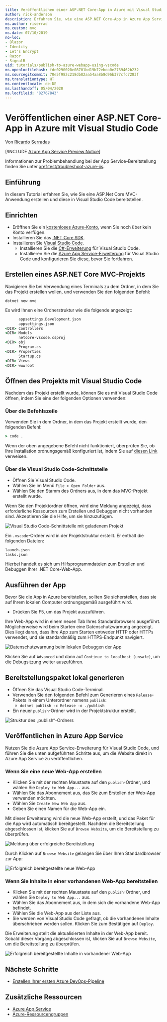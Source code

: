 ```yaml
---
title: Veröffentlichen einer ASP.NET Core-App in Azure mit Visual Studio Code
author: rick-anderson
description: Erfahren Sie, wie eine ASP.NET Core-App in Azure App Service mit Visual Studio Code veröffentlicht wird.
ms.author: riserrad
ms.custom: mvc
ms.date: 07/10/2019
no-loc:
- Blazor
- Identity
- Let's Encrypt
- Razor
- SignalR
uid: tutorials/publish-to-azure-webapp-using-vscode
ms.openlocfilehash: fde0290020e08701bd19b72ebea0e2739462b232
ms.sourcegitcommit: 70e5f982c218db82aa54aa8b8d96b377cfc7283f
ms.translationtype: HT
ms.contentlocale: de-DE
ms.lasthandoff: 05/04/2020
ms.locfileid: "82767843"
---
```

# <a name="publish-an-aspnet-core-app-to-azure-with-visual-studio-code"></a>Veröffentlichen einer ASP.NET Core-App in Azure mit Visual Studio Code

Von [Ricardo Serradas](https://twitter.com/ricardoserradas)

[!INCLUDE [Azure App Service Preview Notice](../includes/azure-apps-preview-notice.md)]

Informationen zur Problembehandlung bei der App Service-Bereitstellung finden Sie unter <xref:test/troubleshoot-azure-iis>.

## <a name="intro"></a>Einführung

In diesem Tutorial erfahren Sie, wie Sie eine ASP.Net Core MVC-Anwendung erstellen und diese in Visual Studio Code bereitstellen.

## <a name="set-up"></a>Einrichten

- Eröffnen Sie ein [kostenloses Azure-Konto](https://azure.microsoft.com/free/dotnet/), wenn Sie noch über kein Konto verfügen.
- Installieren Sie das [.NET Core SDK](https://dotnet.microsoft.com/download).
- Installieren Sie [Visual Studio Code](https://code.visualstudio.com/Download).
  - Installieren Sie die [C#-Erweiterung](https://marketplace.visualstudio.com/items?itemName=ms-dotnettools.csharp) für Visual Studio Code.
  - Installieren Sie die [Azure App Service-Erweiterung](https://marketplace.visualstudio.com/items?itemName=ms-azuretools.vscode-azureappservice) für Visual Studio Code und konfigurieren Sie diese, bevor Sie fortfahren.

## <a name="create-an-aspnet-core-mvc-project"></a>Erstellen eines ASP.NET Core MVC-Projekts

Navigieren Sie bei Verwendung eines Terminals zu dem Ordner, in dem Sie das Projekt erstellen wollen, und verwenden Sie den folgenden Befehl:

```dotnetcli
dotnet new mvc
```

Es wird Ihnen eine Ordnerstruktur wie die folgende angezeigt:

```cmd
      appsettings.Development.json
      appsettings.json
<DIR> Controllers
<DIR> Models
      netcore-vscode.csproj
<DIR> obj
      Program.cs
<DIR> Properties
      Startup.cs
<DIR> Views
<DIR> wwwroot
```

## <a name="open-it-with-visual-studio-code"></a>Öffnen des Projekts mit Visual Studio Code

Nachdem das Projekt erstellt wurde, können Sie es mit Visual Studio Code öffnen, indem Sie eine der folgenden Optionen verwenden:

### <a name="through-the-command-line"></a>Über die Befehlszeile

Verwenden Sie in dem Ordner, in dem das Projekt erstellt wurde, den folgenden Befehl:

```cmd
> code .
```

Wenn der oben angegebene Befehl nicht funktioniert, überprüfen Sie, ob Ihre Installation ordnungsgemäß konfiguriert ist, indem Sie auf [diesen Link](https://code.visualstudio.com/docs/setup/setup-overview#_cross-platform) verweisen.

### <a name="through-visual-studio-code-interface"></a>Über die Visual Studio Code-Schnittstelle

- Öffnen Sie Visual Studio Code.
- Wählen Sie im Menü `File > Open Folder` aus.
- Wählen Sie den Stamm des Ordners aus, in dem das MVC-Projekt erstellt wurde.

Wenn Sie den Projektordner öffnen, wird eine Meldung angezeigt, dass erforderliche Ressourcen zum Erstellen und Debuggen nicht vorhanden sind. Akzeptieren Sie die Hilfe, um sie hinzuzufügen.

![Visual Studio Code-Schnittstelle mit geladenem Projekt](publish-to-azure-webapp-using-vscode/_static/folder-structure-restore-netcore.jpg)

Ein `.vscode`-Ordner wird in der Projektstruktur erstellt. Er enthält die folgenden Dateien:

```cmd
launch.json
tasks.json
```

Hierbei handelt es sich um Hilfsprogrammdateien zum Erstellen und Debuggen Ihrer .NET Core-Web-App.

## <a name="run-the-app"></a>Ausführen der App

Bevor Sie die App in Azure bereitstellen, sollten Sie sicherstellen, dass sie auf Ihrem lokalen Computer ordnungsgemäß ausgeführt wird.

- Drücken Sie F5, um das Projekt auszuführen.

Ihre Web-App wird in einem neuen Tab Ihres Standardbrowsers ausgeführt. Möglicherweise wird beim Starten eine Datenschutzwarnung angezeigt. Dies liegt daran, dass Ihre App zum Starten entweder HTTP oder HTTPs verwendet, und sie standardmäßig zum HTTPS-Endpunkt navigiert.

![Datenschutzwarnung beim lokalen Debuggen der App](publish-to-azure-webapp-using-vscode/_static/run-webapp-https-warning.jpg)

Klicken Sie auf `Advanced` und dann auf `Continue to localhost (unsafe)`, um die Debugsitzung weiter auszuführen.

## <a name="generate-the-deployment-package-locally"></a>Bereitstellungspaket lokal generieren

- Öffnen Sie das Visual Studio Code-Terminal.
- Verwenden Sie den folgenden Befehl zum Generieren eines `Release`-Pakets in einem Unterordner namens `publish`:
  - `dotnet publish -c Release -o ./publish`
- Ein neuer `publish`-Ordner wird in der Projektstruktur erstellt.

![Struktur des „publish“-Ordners](publish-to-azure-webapp-using-vscode/_static/publish-folder.jpg)

## <a name="publish-to-azure-app-service"></a>Veröffentlichen in Azure App Service

Nutzen Sie die Azure App Service-Erweiterung für Visual Studio Code, und führen Sie die unten aufgeführten Schritte aus, um die Website direkt in Azure App Service zu veröffentlichen.

### <a name="if-youre-creating-a-new-web-app"></a>Wenn Sie eine neue Web-App erstellen

- Klicken Sie mit der rechten Maustaste auf den `publish`-Ordner, und wählen Sie `Deploy to Web App...` aus.
- Wählen Sie das Abonnement aus, das Sie zum Erstellen der Web-App verwenden möchten.
- Wählen Sie `Create New Web App` aus.
- Geben Sie einen Namen für die Web-App ein.

Mit dieser Erweiterung wird die neue Web-App erstellt, und das Paket für die App wird automatisch bereitgestellt. Nachdem die Bereitstellung abgeschlossen ist, klicken Sie auf `Browse Website`, um die Bereitstellung zu überprüfen.

![Meldung über erfolgreiche Bereitstellung](publish-to-azure-webapp-using-vscode/_static/deployment-succeeded-message.jpg)

Durch Klicken auf `Browse Website` gelangen Sie über Ihren Standardbrowser zur App:

![Erfolgreich bereitgestellte neue Web-App](publish-to-azure-webapp-using-vscode/_static/new-webapp-deployed.jpg)

### <a name="if-youre-deploying-to-an-existing-web-app"></a>Wenn Sie Inhalte in einer vorhandenen Web-App bereitstellen

- Klicken Sie mit der rechten Maustaste auf den `publish`-Ordner, und wählen Sie `Deploy to Web App...` aus.
- Wählen Sie das Abonnement aus, in dem sich die vorhandene Web-App befindet.
- Wählen Sie die Web-App aus der Liste aus.
- Sie werden von Visual Studio Code gefragt, ob die vorhandenen Inhalte überschrieben werden sollen. Klicken Sie zum Bestätigen auf `Deploy`.

Die Erweiterung stellt die aktualisierten Inhalte in der Web-App bereit. Sobald dieser Vorgang abgeschlossen ist, klicken Sie auf `Browse Website`, um die Bereitstellung zu überprüfen.

![Erfolgreich bereitgestellte Inhalte in vorhandener Web-App](publish-to-azure-webapp-using-vscode/_static/existing-webapp-deployed.jpg)

## <a name="next-steps"></a>Nächste Schritte

- [Erstellen Ihrer ersten Azure DevOps-Pipeline](/azure/devops/pipelines/create-first-pipeline)

## <a name="additional-resources"></a>Zusätzliche Ressourcen

- [Azure App Service](/azure/app-service/app-service-web-overview)
- [Azure-Ressourcengruppen](/azure/azure-resource-manager/resource-group-overview#resource-groups)
